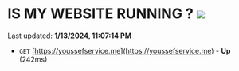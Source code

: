 # IS MY WEBSITE RUNNING ? [![](https://img.shields.io/static/v1?label=Sponsor&message=%E2%9D%A4&logo=GitHub&color=%23fe8e86)](https://github.com/sponsors/<username>)

Last updated: **1/13/2024, 11:07:14 PM**

- `GET` [https://youssefservice.me](https://youssefservice.me) - **Up** (242ms)
